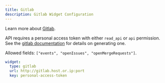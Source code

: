 ```yaml
---
title: Gitlab
description: Gitlab Widget Configuration
---
```


Learn more about [Gitlab](https://gitlab.com).

API requires a personal access token with either `read_api` or `api` permission. See the [gitlab documentation](https://docs.gitlab.com/ee/user/profile/personal_access_tokens.html#create-a-personal-access-token) for details on generating one.

Allowed fields: `["events", "openIssues", "openMergeRequests"]`.

```yaml
widget:
  type: gitlab
  url: http://gitlab.host.or.ip:port
  key: personal-access-token
```
